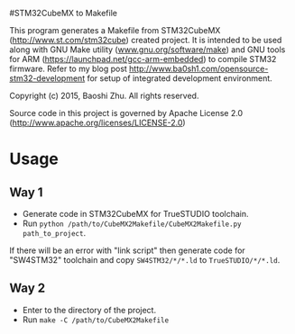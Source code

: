 #STM32CubeMX to Makefile

This program generates a Makefile from STM32CubeMX (http://www.st.com/stm32cube) created project. It is intended to be used along with GNU Make utility (www.gnu.org/software/make) and GNU tools for ARM (https://launchpad.net/gcc-arm-embedded) to compile STM32 firmware. Refer to my blog post http://www.ba0sh1.com/opensource-stm32-development for setup of integrated development environment.  

Copyright (c) 2015, Baoshi Zhu. All rights reserved.

Source code in this project is governed by Apache License 2.0 (http://www.apache.org/licenses/LICENSE-2.0)

# Usage


## Way 1

* Generate code in STM32CubeMX for TrueSTUDIO toolchain.
* Run `python /path/to/CubeMX2Makefile/CubeMX2Makefile.py path_to_project`.

If there will be an error with "link script" then generate code for "SW4STM32" toolchain and copy `SW4STM32/*/*.ld` to `TrueSTUDIO/*/*.ld`.

## Way 2

* Enter to the directory of the project.
* Run `make -C /path/to/CubeMX2Makefile`

